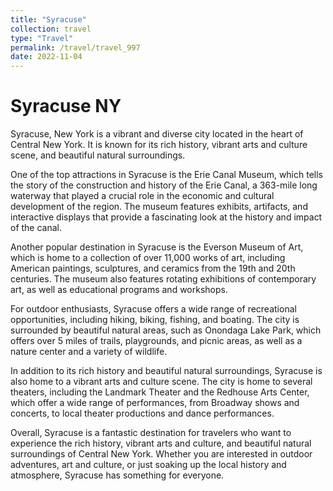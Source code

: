 ```yaml
---
title: "Syracuse"
collection: travel
type: "Travel"
permalink: /travel/travel_997
date: 2022-11-04
---
```



# Syracuse NY
Syracuse, New York is a vibrant and diverse city located in the heart of Central New York. It is known for its rich history, vibrant arts and culture scene, and beautiful natural surroundings.

One of the top attractions in Syracuse is the Erie Canal Museum, which tells the story of the construction and history of the Erie Canal, a 363-mile long waterway that played a crucial role in the economic and cultural development of the region. The museum features exhibits, artifacts, and interactive displays that provide a fascinating look at the history and impact of the canal.

Another popular destination in Syracuse is the Everson Museum of Art, which is home to a collection of over 11,000 works of art, including American paintings, sculptures, and ceramics from the 19th and 20th centuries. The museum also features rotating exhibitions of contemporary art, as well as educational programs and workshops.

For outdoor enthusiasts, Syracuse offers a wide range of recreational opportunities, including hiking, biking, fishing, and boating. The city is surrounded by beautiful natural areas, such as Onondaga Lake Park, which offers over 5 miles of trails, playgrounds, and picnic areas, as well as a nature center and a variety of wildlife.

In addition to its rich history and beautiful natural surroundings, Syracuse is also home to a vibrant arts and culture scene. The city is home to several theaters, including the Landmark Theater and the Redhouse Arts Center, which offer a wide range of performances, from Broadway shows and concerts, to local theater productions and dance performances.

Overall, Syracuse is a fantastic destination for travelers who want to experience the rich history, vibrant arts and culture, and beautiful natural surroundings of Central New York. Whether you are interested in outdoor adventures, art and culture, or just soaking up the local history and atmosphere, Syracuse has something for everyone.
